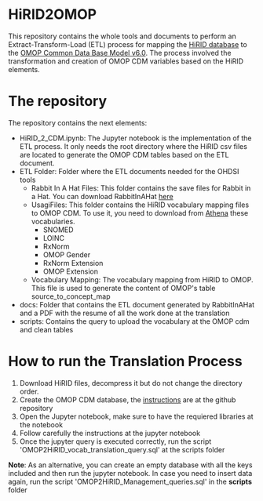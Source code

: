 # HiRID2OMOP

This repository contains the whole tools and documents to perform an Extract-Transform-Load (ETL) process for mapping the
[HiRID database](https://physionet.org/content/hirid/1.0/) to the [OMOP Common Data Base Model v6.0](https://github.com/OHDSI/CommonDataModel).
The process involved the transformation and creation of OMOP CDM variables based on the HiRID elements.

# The repository

The repository contains the next elements:

 * HiRID_2_CDM.ipynb: The Jupyter notebook is the implementation of the ETL process. It only needs the root directory where the HiRID csv files are located to generate the OMOP CDM tables based on the ETL document.
 * ETL Folder: Folder where the ETL documents needed for the OHDSI tools
   * Rabbit In A Hat Files: This folder contains the save files for Rabbit in a Hat. You can download RabbitInAHat [here](https://www.ohdsi.org/analytic-tools/whiterabbit-for-etl-design/)
   * UsagiFiles: This folder contains the HiRID vocabulary mapping files to OMOP CDM. To use it, you need to download from [Athena](https://athena.ohdsi.org/search-terms/start) these vocabularies.
	  * SNOMED
	  * LOINC
	  * RxNorm
	  * OMOP Gender
	  * RxNorm Extension
	  * OMOP Extension
   * Vocabulary Mapping: The vocabulary mapping from HiRID to OMOP. This file is used to generate the content of OMOP's table source_to_concept_map
 * docs: Folder that contains the ETL document generated by RabbitInAHat and a PDF with the resume of all the work done at the translation
 * scripts: Contains the query to upload the vocabulary at the OMOP cdm and clean tables

# How to run the Translation Process

1. Download HiRID files, decompress it but do not change the directory order.
2. Create the OMOP CDM database, the [instructions](https://github.com/OHDSI/CommonDataModel/tree/master/PostgreSQL) are at the github repository 
3. Open the Jupyter notebook, make sure to have the requiered libraries at the notebook
4. Follow carefully the instructions at the jupyter notebook
5. Once the jupyter query is executed correctly, run the script 'OMOP2HiRID_vocab_translation_query.sql' at the scripts folder

**Note**: As an alternative, you can create an empty database with all the keys included and then run the jupyter notebook. In case you need to insert data again, run the script 'OMOP2HiRID_Management_queries.sql' in the **scripts** folder

